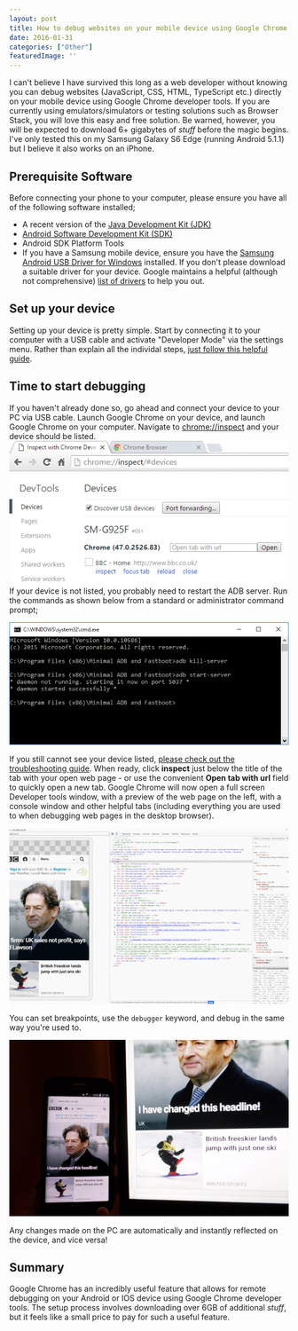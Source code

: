 ```yaml
---
layout: post
title: How to debug websites on your mobile device using Google Chrome
date: 2016-01-31
categories: ["Other"]
featuredImage: ''
---
```


I can't believe I have survived this long as a web developer without knowing you can debug websites (JavaScript, CSS, HTML, TypeScript etc.) directly on your mobile device using Google Chrome developer tools. If you are currently using emulators/simulators or testing solutions such as Browser Stack, you will love this easy and free solution. Be warned, however, you will be expected to download 6+ gigabytes of _stuff_ before the magic begins. I've only tested this on my Samsung Galaxy S6 Edge (running Android 5.1.1) but I believe it also works on an iPhone.

## Prerequisite Software

Before connecting your phone to your computer, please ensure you have all of the following software installed;

* A recent version of the [Java Development Kit (JDK)](http://www.oracle.com/technetwork/java/javase/downloads/jdk8-downloads-2133151.html)
* [Android Software Development Kit (SDK)](http://developer.android.com/sdk/index.html)
* Android SDK Platform Tools
* If you have a Samsung mobile device, ensure you have the [Samsung Android USB Driver for Windows](http://developer.samsung.com/android/tools-sdks/Samsung-Andorid-USB-Driver-for-Windows) installed. If you don't please download a suitable driver for your device. Google maintains a helpful (although not comprehensive) [list of drivers](https://developer.android.com/tools/extras/oem-usb.html#Drivers) to help you out.

## Set up your device

Setting up your device is pretty simple. Start by connecting it to your computer with a USB cable and activate "Developer Mode" via the settings menu. Rather than explain all the individal steps, [just follow this helpful guide](https://developers.google.com/web/tools/chrome-devtools/debug/remote-debugging/remote-debugging#set-up-your-android-device).

## Time to start debugging

If you haven't already done so, go ahead and connect your device to your PC via USB cable. Launch Google Chrome on your device, and launch Google Chrome on your computer. Navigate to [chrome://inspect](chrome://inspect) and your device should be listed. ![Google Chrome Inspect Devices](chrome-inspect-devices.png 'Google Chrome Inspect Devices') If your device is not listed, you probably need to restart the ADB server. Run the commands as shown below from a standard or administrator command prompt;

![Restart ADB Server](adb-fast-boot.png 'Restart ADB Server')

If you still cannot see your device listed, [please check out the troubleshooting guide](https://developers.google.com/web/tools/chrome-devtools/debug/remote-debugging/remote-debugging?hl=en#troubleshooting). When ready, click **inspect** just below the title of the tab with your open web page - or use the convenient **Open tab with url** field to quickly open a new tab. Google Chrome will now open a full screen Developer tools window, with a preview of the web page on the left, with a console window and other helpful tabs (including everything you are used to when debugging web pages in the desktop browser).

![BBC in Chrome Remote Debugger](bbc-inspect-mode-700x441.png 'BBC Inspect Mode')

You can set breakpoints, use the `debugger` keyword, and debug in the same way you're used to.

![BBC Headline Changed](bbc-changed-headline-700x441.jpg 'BBC Headline Changed')

Any changes made on the PC are automatically and instantly reflected on the device, and vice versa!

## Summary

Google Chrome has an incredibly useful feature that allows for remote debugging on your Android or IOS device using Google Chrome developer tools. The setup process involves downloading over 6GB of additional _stuff_, but it feels like a small price to pay for such a useful feature.
